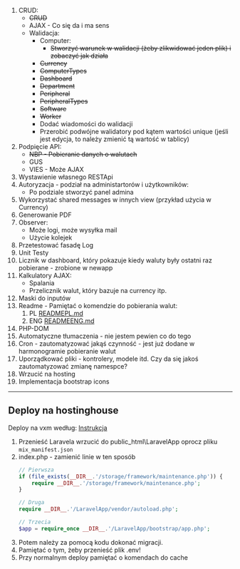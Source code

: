 1. CRUD:
    - ~~CRUD~~
    - AJAX - Co się da i ma sens
    - Walidacja:
        - Computer:
            - ~~Stworzyć warunek w walidacji (żeby zlikwidować jeden plik) i zobaczyć jak działa~~
        - ~~Currency~~
        - ~~ComputerTypes~~
        - ~~Dashboard~~
        - ~~Department~~
        - ~~Peripheral~~
        - ~~PeripheralTypes~~
        - ~~Software~~
        - ~~Worker~~
        - Dodać wiadomości do walidacji
        - Przerobić podwójne walidatory pod kątem wartości unique (jeśli jest edycja, to należy zmienić tą wartość w tablicy)
1. Podpięcie API:
    - ~~NBP - Pobieranie danych o walutach~~
    - GUS
    - VIES - Może AJAX
1. Wystawienie własnego RESTApi
1. Autoryzacja - podział na administartorów i użytkowników:
    - Po podziale stworzyć panel admina
1. Wykorzystać shared messages w innych view (przykład użycia w Currency)
1. Generowanie PDF
1. Observer:
    - Może logi, może wysyłka mail
    - Użycie kolejek
1. Przetestować fasadę Log
1. Unit Testy
1. Licznik w dashboard, który pokazuje kiedy waluty były ostatni raz pobierane - zrobione w newapp
1. Kalkulatory AJAX:
    - Spalania
    - Przelicznik walut, który bazuje na currency itp.
1. Maski do inputów
1. Readme - Pamiętać o komendzie do pobierania walut:
    1. PL [READMEPL.md](./READMEPL.md)
    1. ENG [READMEENG.md](./READMEENG.md)
1. PHP-DOM
1. Automatyczne tłumaczenia - nie jestem pewien co do tego
1. Cron - zautomatyzować jakąś czynność - jest już dodane w harmonogramie pobieranie walut
1. Uporządkować pliki - kontrolery, modele itd. Czy da się jakoś zautomatyzować zmianę namespce?
1. Wrzucić na hosting
1. Implementacja bootstrap icons

---

## Deploy na hostinghouse
Deploy na vxm według: [Instrukcja](https://www.cloudways.com/blog/stay-away-from-laravel-shared-hosting/?fbclid=IwAR3H5hvJTxUNE6ytYYH0x71n4WHnqnYrhRpBBn5E3k5jLcw2Z9QGRS81-kc)

1. Przenieść Laravela wrzucić do public_html\LaravelApp oprocz pliku `mix_manifest.json`
1. index.php - zamienić linie w ten sposób
    ```php
    // Pierwsza
    if (file_exists(__DIR__.'/storage/framework/maintenance.php')) {
        require __DIR__.'/storage/framework/maintenance.php';
    }

    // Druga
    require __DIR__.'/LaravelApp/vendor/autoload.php';

    // Trzecia
    $app = require_once __DIR__.'/LaravelApp/bootstrap/app.php';
    ```
1. Potem należy za pomocą kodu dokonać migracji.
1. Pamiętać o tym, żeby przenieść plik .env!
1. Przy normalnym deploy pamiętać o komendach do cache
